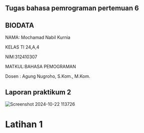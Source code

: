 ## Tugas bahasa pemrograman pertemuan 6
## BIODATA
NAMA: Mochamad Nabil Kurnia

KELAS TI 24,A,4

NIM:312410307

MATKUL:BAHASA PEMOGRAMAN

Dosen : Agung Nugroho, S.Kom., M.Kom.

## Laporan praktikum 2
![Screenshot 2024-10-22 113726](https://github.com/user-attachments/assets/70718292-d23c-40a3-b391-60439580e443)

# Latihan 1
